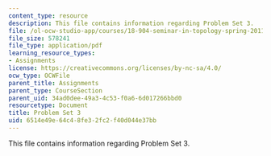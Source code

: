 ```yaml
---
content_type: resource
description: This file contains information regarding Problem Set 3.
file: /ol-ocw-studio-app/courses/18-904-seminar-in-topology-spring-2011/6514e49e64c48fe32fc2f40d044e37bb_MIT18_904S11_pset3.pdf
file_size: 578241
file_type: application/pdf
learning_resource_types:
- Assignments
license: https://creativecommons.org/licenses/by-nc-sa/4.0/
ocw_type: OCWFile
parent_title: Assignments
parent_type: CourseSection
parent_uid: 34ad0dee-49a3-4c53-f0a6-6d017266bbd0
resourcetype: Document
title: Problem Set 3
uid: 6514e49e-64c4-8fe3-2fc2-f40d044e37bb
---
```

This file contains information regarding Problem Set 3.